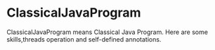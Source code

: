 # ClassicalJavaProgram
ClassicalJavaProgram means Classical Java Program.
Here are some skills,threads operation and self-defined annotations.
